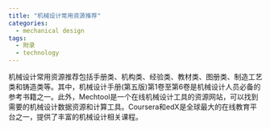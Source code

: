 ```yaml
---  
title: "机械设计常用资源推荐"  
categories:  
  - mechanical design  
tags: 
  - 附录 
  - technology  
---  
```


机械设计常用资源推荐包括手册类、机构类、经验类、教材类、图册类、制造工艺类和铸造类等。其中，机械设计手册(第五版)第1卷至第6卷是机械设计人员必备的参考书籍之一。此外，Mechtool是一个在线机械设计工具的资源网站，可以找到需要的机械设计数据资源和计算工具。Coursera和edX是全球最大的在线教育平台之一，提供了丰富的机械设计相关课程。 
